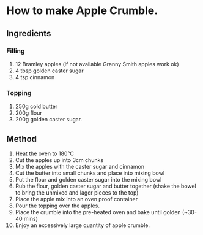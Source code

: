 # How to make Apple Crumble. 

## Ingredients 
### Filling
1. 12 Bramley apples (if not available Granny Smith apples work ok)
1. 4 tbsp golden caster sugar
1. 4 tsp cinnamon 

### Topping
1. 250g cold butter
1. 200g flour
1. 200g golden caster sugar. 

## Method
1. Heat the oven to 180°C
1. Cut the apples up into 3cm chunks
1. Mix the apples with the caster sugar and cinnamon
1. Cut the butter into small chunks and place into mixing bowl
1. Put the flour and golden caster sugar into the mixing bowl
1. Rub the flour, golden caster sugar and butter together (shake the bowel to bring the unmixed and lager pieces to the top)
1. Place the apple mix into an oven proof container
1. Pour the topping over the apples. 
1. Place the crumble into the pre-heated oven and bake until golden (~30-40 mins)
1. Enjoy an excessively large quantity of apple crumble. 
